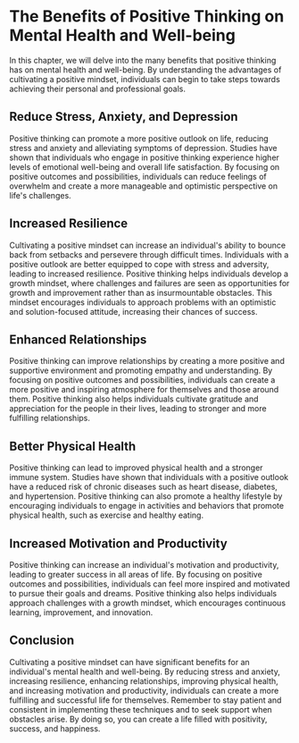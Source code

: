 The Benefits of Positive Thinking on Mental Health and Well-being
=============================================================================================================================

In this chapter, we will delve into the many benefits that positive thinking has on mental health and well-being. By understanding the advantages of cultivating a positive mindset, individuals can begin to take steps towards achieving their personal and professional goals.

Reduce Stress, Anxiety, and Depression
--------------------------------------

Positive thinking can promote a more positive outlook on life, reducing stress and anxiety and alleviating symptoms of depression. Studies have shown that individuals who engage in positive thinking experience higher levels of emotional well-being and overall life satisfaction. By focusing on positive outcomes and possibilities, individuals can reduce feelings of overwhelm and create a more manageable and optimistic perspective on life's challenges.

Increased Resilience
--------------------

Cultivating a positive mindset can increase an individual's ability to bounce back from setbacks and persevere through difficult times. Individuals with a positive outlook are better equipped to cope with stress and adversity, leading to increased resilience. Positive thinking helps individuals develop a growth mindset, where challenges and failures are seen as opportunities for growth and improvement rather than as insurmountable obstacles. This mindset encourages individuals to approach problems with an optimistic and solution-focused attitude, increasing their chances of success.

Enhanced Relationships
----------------------

Positive thinking can improve relationships by creating a more positive and supportive environment and promoting empathy and understanding. By focusing on positive outcomes and possibilities, individuals can create a more positive and inspiring atmosphere for themselves and those around them. Positive thinking also helps individuals cultivate gratitude and appreciation for the people in their lives, leading to stronger and more fulfilling relationships.

Better Physical Health
----------------------

Positive thinking can lead to improved physical health and a stronger immune system. Studies have shown that individuals with a positive outlook have a reduced risk of chronic diseases such as heart disease, diabetes, and hypertension. Positive thinking can also promote a healthy lifestyle by encouraging individuals to engage in activities and behaviors that promote physical health, such as exercise and healthy eating.

Increased Motivation and Productivity
-------------------------------------

Positive thinking can increase an individual's motivation and productivity, leading to greater success in all areas of life. By focusing on positive outcomes and possibilities, individuals can feel more inspired and motivated to pursue their goals and dreams. Positive thinking also helps individuals approach challenges with a growth mindset, which encourages continuous learning, improvement, and innovation.

Conclusion
----------

Cultivating a positive mindset can have significant benefits for an individual's mental health and well-being. By reducing stress and anxiety, increasing resilience, enhancing relationships, improving physical health, and increasing motivation and productivity, individuals can create a more fulfilling and successful life for themselves. Remember to stay patient and consistent in implementing these techniques and to seek support when obstacles arise. By doing so, you can create a life filled with positivity, success, and happiness.
